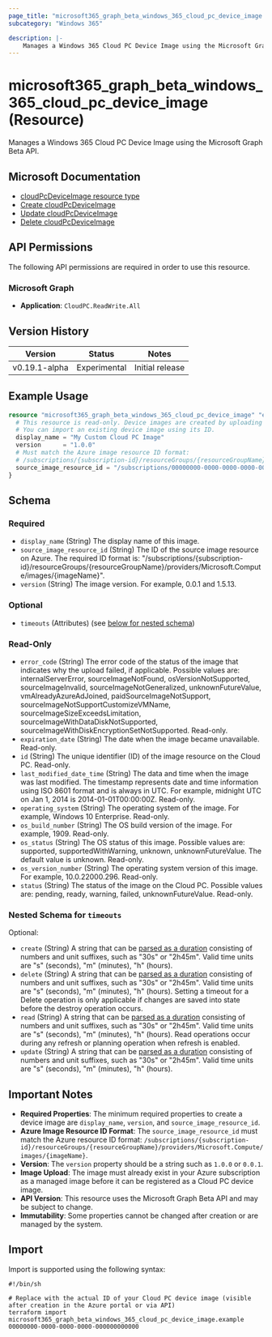 ```yaml
---
page_title: "microsoft365_graph_beta_windows_365_cloud_pc_device_image Resource - terraform-provider-microsoft365"
subcategory: "Windows 365"

description: |-
    Manages a Windows 365 Cloud PC Device Image using the Microsoft Graph Beta API.
---
```


# microsoft365_graph_beta_windows_365_cloud_pc_device_image (Resource)

Manages a Windows 365 Cloud PC Device Image using the Microsoft Graph Beta API.

## Microsoft Documentation

- [cloudPcDeviceImage resource type](https://learn.microsoft.com/en-us/graph/api/resources/cloudpcdeviceimage?view=graph-rest-beta)
- [Create cloudPcDeviceImage](https://learn.microsoft.com/en-us/graph/api/virtualendpoint-post-deviceimages?view=graph-rest-beta)
- [Update cloudPcDeviceImage](https://learn.microsoft.com/en-us/graph/api/virtualendpoint-update-deviceimages?view=graph-rest-beta)
- [Delete cloudPcDeviceImage](https://learn.microsoft.com/en-us/graph/api/virtualendpoint-delete-deviceimages?view=graph-rest-beta)

## API Permissions

The following API permissions are required in order to use this resource.

### Microsoft Graph

- **Application**: `CloudPC.ReadWrite.All`

## Version History

| Version | Status | Notes |
|---------|--------|-------|
| v0.19.1-alpha | Experimental | Initial release |

## Example Usage

```terraform
resource "microsoft365_graph_beta_windows_365_cloud_pc_device_image" "example" {
  # This resource is read-only. Device images are created by uploading images via the Microsoft Endpoint Manager or other supported methods.
  # You can import an existing device image using its ID.
  display_name = "My Custom Cloud PC Image"
  version      = "1.0.0"
  # Must match the Azure image resource ID format:
  # /subscriptions/{subscription-id}/resourceGroups/{resourceGroupName}/providers/Microsoft.Compute/images/{imageName}
  source_image_resource_id = "/subscriptions/00000000-0000-0000-0000-000000000000/resourceGroups/my-rg/providers/Microsoft.Compute/images/myimage"
}
```

<!-- schema generated by tfplugindocs -->
## Schema

### Required

- `display_name` (String) The display name of this image.
- `source_image_resource_id` (String) The ID of the source image resource on Azure. The required ID format is: "/subscriptions/{subscription-id}/resourceGroups/{resourceGroupName}/providers/Microsoft.Compute/images/{imageName}".
- `version` (String) The image version. For example, 0.0.1 and 1.5.13.

### Optional

- `timeouts` (Attributes) (see [below for nested schema](#nestedatt--timeouts))

### Read-Only

- `error_code` (String) The error code of the status of the image that indicates why the upload failed, if applicable. Possible values are: internalServerError, sourceImageNotFound, osVersionNotSupported, sourceImageInvalid, sourceImageNotGeneralized, unknownFutureValue, vmAlreadyAzureAdJoined, paidSourceImageNotSupport, sourceImageNotSupportCustomizeVMName, sourceImageSizeExceedsLimitation, sourceImageWithDataDiskNotSupported, sourceImageWithDiskEncryptionSetNotSupported. Read-only.
- `expiration_date` (String) The date when the image became unavailable. Read-only.
- `id` (String) The unique identifier (ID) of the image resource on the Cloud PC. Read-only.
- `last_modified_date_time` (String) The data and time when the image was last modified. The timestamp represents date and time information using ISO 8601 format and is always in UTC. For example, midnight UTC on Jan 1, 2014 is 2014-01-01T00:00:00Z. Read-only.
- `operating_system` (String) The operating system of the image. For example, Windows 10 Enterprise. Read-only.
- `os_build_number` (String) The OS build version of the image. For example, 1909. Read-only.
- `os_status` (String) The OS status of this image. Possible values are: supported, supportedWithWarning, unknown, unknownFutureValue. The default value is unknown. Read-only.
- `os_version_number` (String) The operating system version of this image. For example, 10.0.22000.296. Read-only.
- `status` (String) The status of the image on the Cloud PC. Possible values are: pending, ready, warning, failed, unknownFutureValue. Read-only.

<a id="nestedatt--timeouts"></a>
### Nested Schema for `timeouts`

Optional:

- `create` (String) A string that can be [parsed as a duration](https://pkg.go.dev/time#ParseDuration) consisting of numbers and unit suffixes, such as "30s" or "2h45m". Valid time units are "s" (seconds), "m" (minutes), "h" (hours).
- `delete` (String) A string that can be [parsed as a duration](https://pkg.go.dev/time#ParseDuration) consisting of numbers and unit suffixes, such as "30s" or "2h45m". Valid time units are "s" (seconds), "m" (minutes), "h" (hours). Setting a timeout for a Delete operation is only applicable if changes are saved into state before the destroy operation occurs.
- `read` (String) A string that can be [parsed as a duration](https://pkg.go.dev/time#ParseDuration) consisting of numbers and unit suffixes, such as "30s" or "2h45m". Valid time units are "s" (seconds), "m" (minutes), "h" (hours). Read operations occur during any refresh or planning operation when refresh is enabled.
- `update` (String) A string that can be [parsed as a duration](https://pkg.go.dev/time#ParseDuration) consisting of numbers and unit suffixes, such as "30s" or "2h45m". Valid time units are "s" (seconds), "m" (minutes), "h" (hours).

## Important Notes

- **Required Properties**: The minimum required properties to create a device image are `display_name`, `version`, and `source_image_resource_id`.
- **Azure Image Resource ID Format**: The `source_image_resource_id` must match the Azure resource ID format: `/subscriptions/{subscription-id}/resourceGroups/{resourceGroupName}/providers/Microsoft.Compute/images/{imageName}`.
- **Version**: The `version` property should be a string such as `1.0.0` or `0.0.1`.
- **Image Upload**: The image must already exist in your Azure subscription as a managed image before it can be registered as a Cloud PC device image.
- **API Version**: This resource uses the Microsoft Graph Beta API and may be subject to change.
- **Immutability**: Some properties cannot be changed after creation or are managed by the system.

## Import

Import is supported using the following syntax:

```shell
#!/bin/sh

# Replace with the actual ID of your Cloud PC device image (visible after creation in the Azure portal or via API)
terraform import microsoft365_graph_beta_windows_365_cloud_pc_device_image.example 00000000-0000-0000-0000-000000000000
``` 